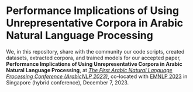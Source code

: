 # Performance Implications of Using Unrepresentative Corpora in Arabic Natural Language Processing

We, in this repository, share with the community our code scripts, created datasets, extracted corpora, and trained models for our accepted paper, **Performance Implications of Using Unrepresentative Corpora in Arabic Natural Language Processing**, at *[The First Arabic Natural Language Processing Conference (ArabicNLP 2023)](https://sites.google.com/view/wanlp2023)*, co-located with [EMNLP 2023](https://2023.emnlp.org/) in Singapore (hybrid conference), December 7, 2023. 


